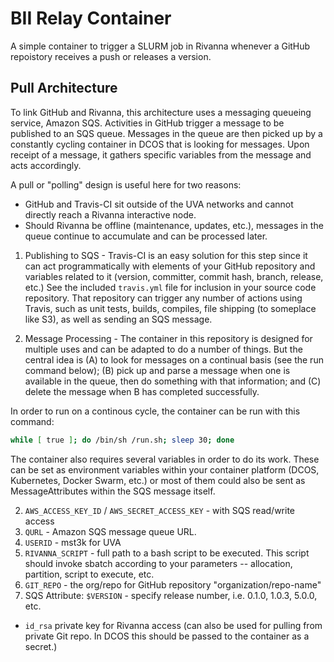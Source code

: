 # BII Relay Container

A simple container to trigger a SLURM job in Rivanna whenever a GitHub repoistory receives a push or releases a version.

## Pull Architecture

To link GitHub and Rivanna, this architecture uses a messaging queueing service, Amazon SQS. Activities in GitHub trigger
a message to be published to an SQS queue. Messages in the queue are then picked up by a constantly cycling container in
DCOS that is looking for messages. Upon receipt of a message, it gathers specific variables from the message and acts
accordingly.

A pull or "polling" design is useful here for two reasons:

- GitHub and Travis-CI sit outside of the UVA networks and cannot directly reach a Rivanna interactive node.
- Should Rivanna be offline (maintenance, updates, etc.), messages in the queue continue to accumulate and can be processed later.

1. Publishing to SQS - Travis-CI is an easy solution for this step since it can act programmatically with elements of your GitHub
repository and variables related to it (version, committer, commit hash, branch, release, etc.) See the included `travis.yml` file
for inclusion in your source code repository. That repository can trigger any number of actions using Travis, such as unit tests,
builds, compiles, file shipping (to someplace like S3), as well as sending an SQS message.

2. Message Processing - The container in this repository is designed for multiple uses and can be adapted to do a number of things.
But the central idea is (A) to look for messages on a continual basis (see the run command below); (B) pick up and parse a message
when one is available in the queue, then do something with that information; and (C) delete the message when B has completed
successfully.

In order to run on a continous cycle, the container can be run with this command:

```bash
while [ true ]; do /bin/sh /run.sh; sleep 30; done
```

The container also requires several variables in order to do its work. These can be set as environment variables within your
container platform (DCOS, Kubernetes, Docker Swarm, etc.) or most of them could also be sent as MessageAttributes within the SQS
message itself.

2. `AWS_ACCESS_KEY_ID` / `AWS_SECRET_ACCESS_KEY` - with SQS read/write access
6. `QURL` - Amazon SQS message queue URL.
3. `USERID` - mst3k for UVA
4. `RIVANNA_SCRIPT` - full path to a bash script to be executed. This script should invoke sbatch according to your parameters -- allocation, partition, script to execute, etc.
5. `GIT_REPO` - the org/repo for GitHub repository "organization/repo-name"
7. SQS Attribute: `$VERSION` - specify release number, i.e. 0.1.0, 1.0.3, 5.0.0, etc.

- `id_rsa` private key for Rivanna access (can also be used for pulling from private Git repo. In DCOS this should be passed to the container as a secret.)
